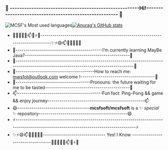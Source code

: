 ###   👋  ------------------------------------------------------Hi!------------------------------------------------------ 👋
![MCSF's Most used languages](https://github-readme-stats.vercel.app/api/top-langs/?username=mcsfsoft&layout=compact&hide_border=true&langs_count=10)[![Anurag's GitHub stats](https://github-readme-stats.vercel.app/api?username=mcsfsoft&show_icons=true)](https://github.com/anuraghazra/github-readme-stats)

 
- 🔭🌱👯🤔💬📫😄⚡✨-------------------------------------------------------------------------------✨⚡😄📫💬🤔👯🌱🔭  
- 🌱-------------------------------------------I’m currently learning  MayBe Java?----------------------------------------------------🌱
- 👯-------------------------------------------------------------------------------------------------------------------------------------👯             
- 🤔---------------------------------------How to reach me: mwsfot@outlook.com  welcome !-------------------------------------🤔
- 💬-------------------------------------Pronouns: the future waiting for me to be tasted------------------------------------------💬
- 📫------------------------------------------Fun fact: Ping-Pong && game && enjoy journey------------------------------------------------📫
- 😄------------------------------------**mcsfsoft/mcsfsoft** is a ✨ _special_ ✨ repository--------------------------------------------😄
- ⚡--------------------------------------------------------------------------------------------------------------------------------------⚡
- ✨⚡😄📫💬🤔👯🌱🔭------------------------------- Yes! I Know  ----------------------------------🔭🌱👯🤔💬📫😄⚡✨
 



